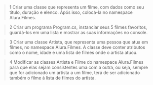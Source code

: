 > 1 Criar uma classe que representa um filme, com dados como seu titulo, duração e elenco. Após isso, colocá-la no namespace Alura.Filmes.

> 2  Criar um programa Program.cs, instanciar seus 5 filmes favoritos, guardá-los em uma lista e mostrar as suas informações no console.

> 3 Criar uma classe Artista, que representa uma pessoa que atua em filmes, no namespace Alura.Filmes. A classe deve conter atributos como o nome, idade e uma lista de filmes onde o artista atuou.

> 4 Modificar as classes Artista e Filme do namespace Alura.Filmes para que elas sejam consistentes uma com a outra, ou seja, sempre que for adicionado um artista a um filme, terá de ser adicionado também o filme à lista de filmes do artista.